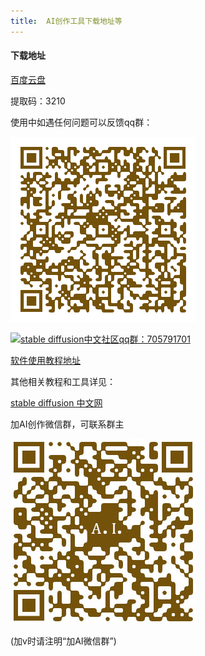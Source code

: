```yaml
---
title:  AI创作工具下载地址等
---
```


#### 下载地址


<a href="https://pan.baidu.com/s/1xMFPGSpHEQ_YiAAADSYViA" target="_blank">百度云盘</a>

提取码：3210 

使用中如遇任何问题可以反馈qq群：

![qq群二维码](./img/qq_qrcode.png)

<a target="_blank" href="https://qm.qq.com/cgi-bin/qm/qr?k=FIz8CmkavOB5GYwoR8xjBVJ95WJalQXJ&jump_from=webapi&authKey=+zj6q+B3kNrZWCMFoxi8W56mKAg5uvvxWe8JPe6YVRKXPIU3cKd37mkbQVH5x+Se"><img border="0" src="//pub.idqqimg.com/wpa/images/group.png" alt="stable diffusion中文社区" title="stable diffusion中文社区">qq群：705791701</a>

<a href="https://www.bilibili.com/video/BV17D4y1k7Bh/?vd_source=afda6aefac862f3027a6a28fc43dc6ce" target="_blank">软件使用教程地址</a>

其他相关教程和工具详见：

[stable diffusion 中文网](http://www.stablediffusion.cc)

加AI创作微信群，可联系群主

![微信二维码](./img/weixin_qrcode.jpg)

(加v时请注明“加AI微信群”)

